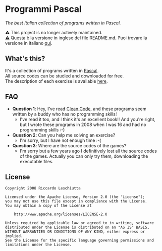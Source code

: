 # Programmi Pascal
_The best Italian collection of programs written in Pascal._

⚠ This project is no longer actively maintained.    
⚠ Questa è la versione in inglese del file README.md. Puoi trovare la versione in italiano [qui](README.md).

## What's this?
It's a collection of programs written in [Pascal][3].  
All source codes can be studied and downloaded for free.  
The description of each exercise is available [here][1].

## FAQ
- **Question 1**: Hey, I've read [Clean Code](https://www.amazon.it/Clean-Code-Handbook-Software-Craftsmanship/dp/0132350882), and these programs seem written by a buddy who has no programming skills!
  - I've read it too, and I think it's an excellent book!! And you're right, but I wrote these programs in 2008 when I was 16 and had no programming skills :-)
- **Question 2**: Can you help me solving an exercise?
  - I'm sorry, but I have not enough time :-(
- **Question 3**: Where are the source codes of the games?
	- I'm sorry but a few years ago I definitively lost all the source codes of the games. Actually you can only try them, downloading the executable files.

## License
	Copyright 2008 Riccardo Leschiutta

	Licensed under the Apache License, Version 2.0 (the "License");
	you may not use this file except in compliance with the License.
	You may obtain a copy of the License at
	
		http://www.apache.org/licenses/LICENSE-2.0

	Unless required by applicable law or agreed to in writing, software
	distributed under the License is distributed on an "AS IS" BASIS,
	WITHOUT WARRANTIES OR CONDITIONS OF ANY KIND, either express or implied.
	See the License for the specific language governing permissions and
	limitations under the License.




[1]:http://www.riccardoleschiutta.com/works/programmipascal
[2]:http://www.riccardoleschiutta.com/#contacts
[3]:https://en.wikipedia.org/wiki/Pascal_(programming_language)
